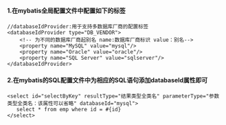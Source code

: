 #### 1.在mybatis全局配置文件中配置如下的标签
```
//databaseIdProvider:用于支持多数据库厂商的配置标签
<databaseIdProvider type="DB_VENDOR">
    <!-- 为不同的数据库厂商起别名 name:数据库厂商标识 value：别名-->
    <property name="MySQL" value="mysql"/>
    <property name="Oracle" value="oracle"/>
    <property name="SQL Server" value="sqlserver"/>
</databaseIdProvider>
```

#### 2.在mybatis的SQL配置文件中为相应的SQL语句添加databaseId属性即可
```
<select id="selectByKey" resultType="结果类型全类名" parameterType="参数类型全类名：该属性可以省略" databaseId="mysql">
   select * from emp where id = #{id}
</select>
```
